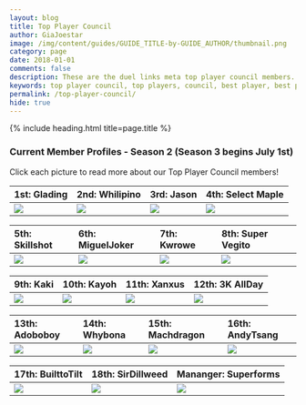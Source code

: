 ```yaml
---
layout: blog
title: Top Player Council
author: GiaJoestar
image: /img/content/guides/GUIDE_TITLE-by-GUIDE_AUTHOR/thumbnail.png
category: page
date: 2018-01-01
comments: false
description: These are the duel links meta top player council members. They are the core of everything that concerns the meta of yugioh duel links.
keywords: top player council, top players, council, best player, best players
permalink: /top-player-council/
hide: true
---
```


{% include heading.html title=page.title %}

### Current Member Profiles - Season 2 (Season 3 begins July 1st)
Click each picture to read more about our Top Player Council members!

|1st: Glading|2nd: Whilipino|3rd: Jason|4th: Select Maple|
| :-- | :-- | :-- | :-- |
|[<img src="https://i.imgur.com/wI2mmB6.jpg">](/top-player-council/glading)|[<img src="https://i.imgur.com/3kNpUyv.png">](/top-player-council/whilipino)|[<img src="https://i.imgur.com/pmEW8jQ.png">](/top-player-council/jason)|[<img src="https://i.imgur.com/3xeQ4Dl.png">](/top-player-council/selectmaple)|

|5th: Skillshot|6th: MiguelJoker|7th: Kwrowe|8th: Super Vegito|
| :-- | :-- | :-- | :-- |
|[<img src="https://i.imgur.com/bXvFu0y.png">](/top-player-council/skillshot)|[<img src="https://i.imgur.com/vhBa2p9.png">](/top-player-council/migueljoker)|[<img src="https://i.imgur.com/JCuzJ6J.png">](/top-player-council/kwrowe)|[<img src="https://i.imgur.com/86WzDgS.png">](/top-player-council/supervegito)|

|9th: Kaki|10th: Kayoh|11th: Xanxus|12th: 3K AllDay|
| :-- | :-- | :-- | :-- |
|[<img src="https://i.imgur.com/TIGpAyH.png">](/top-player-council/kaki)|[<img src="https://i.imgur.com/DIZAg6c.png">](/top-player-council/kayoh)|[<img src="https://i.imgur.com/ZWK85dZ.png">](/top-player-council/xanxus)|[<img src="https://i.imgur.com/RAVSUte.png">](/top-player-council/3kallday/)|

|13th: Adoboboy|14th: Whybona|15th: Machdragon|16th: AndyTsang|
| :-- | :-- | :-- | :-- |
|[<img src="https://i.imgur.com/LkisuWn.png">](/top-player-council/adoboboy)|[<img src="https://i.imgur.com/vhBa2p9.png">](/top-player-council/whybona)|[<img src="https://i.imgur.com/ey1NrYj.png">](/top-player-council/machdragon)|[<img src="https://i.imgur.com/vhBa2p9.png">](/top-player-council/andytsang)|

|17th: BuilttoTilt|18th: SirDillweed|Mananger: Superforms|
| :-- | :-- | :-- |
|[<img src="https://i.imgur.com/W0jc3bE.png">](/top-player-council/builttotilt)|[<img src="https://i.imgur.com/Y4OHKPM.png">](/top-player-council/sirdillweed)|[<img src="https://i.imgur.com/OUO7uOm.png">](/top-player-council/superforms)|

